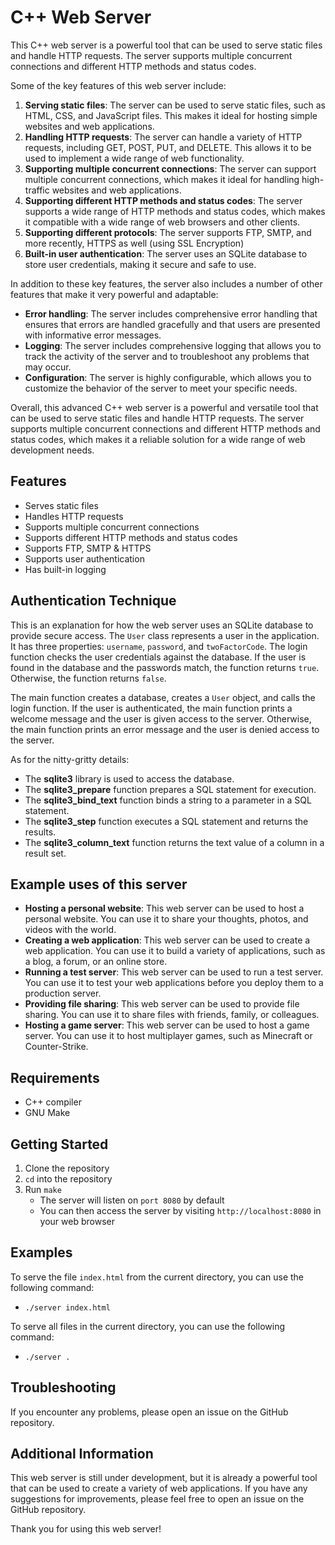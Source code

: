# C++ Web Server
This C++ web server is a powerful tool that can be used to serve static files and handle HTTP requests. The server supports multiple concurrent connections and different HTTP methods and status codes.

Some of the key features of this web server include:

  1. **Serving static files**: The server can be used to serve static files, such as HTML, CSS, and JavaScript files. This makes it ideal for hosting simple websites and web applications.
  2. **Handling HTTP requests**: The server can handle a variety of HTTP requests, including GET, POST, PUT, and DELETE. This allows it to be used to implement a wide range of web functionality.
  3. **Supporting multiple concurrent connections**: The server can support multiple concurrent connections, which makes it ideal for handling high-traffic websites and web applications.
  4. **Supporting different HTTP methods and status codes**: The server supports a wide range of HTTP methods and status codes, which makes it compatible with a wide range of web browsers and other clients.
  5. **Supporting different protocols**: The server supports FTP, SMTP, and more recently, HTTPS as well (using SSL Encryption)
  6. **Built-in user authentication**: The server uses an SQLite database to store user credentials, making it secure and safe to use.

In addition to these key features, the server also includes a number of other features that make it very powerful and adaptable:

  * **Error handling**: The server includes comprehensive error handling that ensures that errors are handled gracefully and that users are presented with informative error messages.
  * **Logging**: The server includes comprehensive logging that allows you to track the activity of the server and to troubleshoot any problems that may occur.
  * **Configuration**: The server is highly configurable, which allows you to customize the behavior of the server to meet your specific needs.

Overall, this advanced C++ web server is a powerful and versatile tool that can be used to serve static files and handle HTTP requests. The server supports multiple concurrent connections and different HTTP methods and status codes, which makes it a reliable solution for a wide range of web development needs.

## Features
  - Serves static files
  - Handles HTTP requests
  - Supports multiple concurrent connections
  - Supports different HTTP methods and status codes
  - Supports FTP, SMTP & HTTPS
  - Supports user authentication
  - Has built-in logging

## Authentication Technique
  This is an explanation for how the web server uses an SQLite database to provide secure access. The ```User``` class represents a user in the application. It has three properties: ```username```, ```password```, and ```twoFactorCode```. The login function checks the user credentials against the database. If the user is found in the database and the passwords match, the function returns ```true```. Otherwise, the function returns ```false```.

The main function creates a database, creates a ```User``` object, and calls the login function. If the user is authenticated, the main function prints a welcome message and the user is given access to the server. Otherwise, the main function prints an error message and the user is denied access to the server.

As for the nitty-gritty details:

  - The **sqlite3** library is used to access the database.
  - The **sqlite3_prepare** function prepares a SQL statement for execution.
  - The **sqlite3_bind_text** function binds a string to a parameter in a SQL statement.
  - The **sqlite3_step** function executes a SQL statement and returns the results.
  - The **sqlite3_column_text** function returns the text value of a column in a result set.

## Example uses of this server
  - **Hosting a personal website**: This web server can be used to host a personal website. You can use it to share your thoughts, photos, and videos with the world.
  - **Creating a web application**: This web server can be used to create a web application. You can use it to build a variety of applications, such as a blog, a forum, or an online store.
  - **Running a test server**: This web server can be used to run a test server. You can use it to test your web applications before you deploy them to a production server.
  - **Providing file sharing**: This web server can be used to provide file sharing. You can use it to share files with friends, family, or colleagues.
  - **Hosting a game server**: This web server can be used to host a game server. You can use it to host multiplayer games, such as Minecraft or Counter-Strike.
  
## Requirements
  - C++ compiler
  - GNU Make

## Getting Started
  1. Clone the repository
  2. ```cd``` into the repository
  3. Run ```make```
     * The server will listen on ```port 8080``` by default
      * You can then access the server by visiting ```http://localhost:8080``` in your web browser

## Examples
To serve the file ```index.html``` from the current directory, you can use the following command:

 - ```./server index.html```

To serve all files in the current directory, you can use the following command:

 - ```./server .```

## Troubleshooting
If you encounter any problems, please open an issue on the GitHub repository.

## Additional Information
This web server is still under development, but it is already a powerful tool that can be used to create a variety of web applications. If you have any suggestions for improvements, please feel free to open an issue on the GitHub repository.

Thank you for using this web server!

